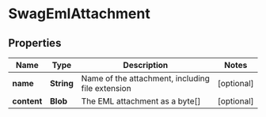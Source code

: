 
# SwagEmlAttachment

## Properties
Name | Type | Description | Notes
------------ | ------------- | ------------- | -------------
**name** | **String** | Name of the attachment, including file extension |  [optional]
**content** | **Blob** | The EML attachment as a byte[] |  [optional]



